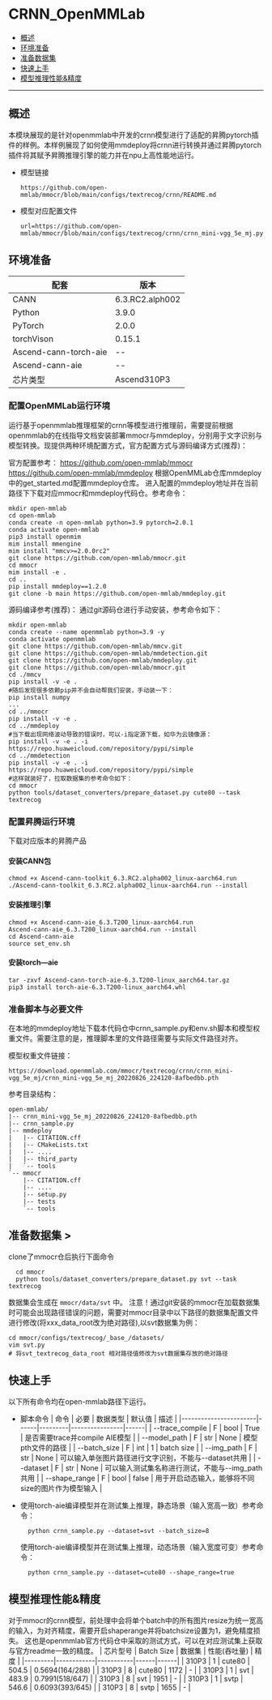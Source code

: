 # CRNN_OpenMMLab

- [概述](#ABSTRACT)
- [环境准备](#ENV_PREPARE)
- [准备数据集](#DATASET_PREPARE)
- [快速上手](#QUICK_START)
- [模型推理性能&精度](#INFER_PERFORM)
  
***

## 概述 <a name="ABSTRACT"></a>
本模块展现的是针对openmmlab中开发的crnn模型进行了适配的昇腾pytorch插件的样例。本样例展现了如何使用mmdeploy将crnn进行转换并通过昇腾pytorch插件将其赋予昇腾推理引擎的能力并在npu上高性能地运行。
- 模型链接
    ```
    https://github.com/open-mmlab/mmocr/blob/main/configs/textrecog/crnn/README.md
    ```
- 模型对应配置文件
    ```
    url=https://github.com/open-mmlab/mmocr/blob/main/configs/textrecog/crnn/crnn_mini-vgg_5e_mj.py
    ```

## 环境准备 <a name="ENV_PREPARE"></a>
| 配套                   | 版本            | 
|-----------------------|-----------------| 
| CANN                  | 6.3.RC2.alph002 | 链接                                                          |
| Python                | 3.9.0           |                                                           
| PyTorch               | 2.0.0           |
| torchVison            | 0.15.1          |-
| Ascend-cann-torch-aie | --
| Ascend-cann-aie       | --
| 芯片类型               | Ascend310P3     |
### 配置OpenMMLab运行环境
运行基于openmmlab推理框架的crnn等模型进行推理前，需要提前根据openmmlab的在线指导文档安装部署mmocr与mmdeploy，分别用于文字识别与模型转换。现提供两种环境配置方式，官方配置方式与源码编译方式(推荐)：

官方配置参考：
https://github.com/open-mmlab/mmocr
https://github.com/open-mmlab/mmdeploy
根据OpenMMLab仓库mmdeploy中的get_started.md配置mmdeploy仓库。
进入配置的mmdeploy地址并在当前路径下下载对应mmocr和mmdeploy代码仓。参考命令：
```
mkdir open-mmlab
cd open-mmlab
conda create -n open-mmlab python=3.9 pytorch=2.0.1
conda activate open-mmlab
pip3 install openmim
mim install mmengine
mim install "mmcv>=2.0.0rc2"
git clone https://github.com/open-mmlab/mmocr.git
cd mmocr
mim install -e .
cd ..
pip install mmdeploy==1.2.0
git clone -b main https://github.com/open-mmlab/mmdeploy.git
```

源码编译参考(推荐)：
通过git源码仓进行手动安装，参考命令如下：
```
mkdir open-mmlab
conda create --name openmmlab python=3.9 -y
conda activate openmmlab
git clone https://github.com/open-mmlab/mmcv.git
git clone https://github.com/open-mmlab/mmdetection.git
git clone https://github.com/open-mmlab/mmdeploy.git
git clone https://github.com/open-mmlab/mmocr.git
cd ./mmcv
pip install -v -e .
#随后发现很多依赖pip并不会自动帮我们安装，手动装一下：
pip install numpy
...
cd ../mmocr
pip install -v -e .
cd ../mmdeploy
#当下载出现网络波动导致的错误时，可以-i指定源下载，如华为云镜像源：
pip install -v -e . -i https://repo.huaweicloud.com/repository/pypi/simple
cd ../mmdetection
pip install -v -e . -i https://repo.huaweicloud.com/repository/pypi/simple
#这样就装好了，拉取数据集的参考命令如下：
cd mmocr
python tools/dataset_converters/prepare_dataset.py cute80 --task textrecog
```


### 配置昇腾运行环境
下载对应版本的昇腾产品
#### 安装CANN包

```
chmod +x Ascend-cann-toolkit_6.3.RC2.alpha002_linux-aarch64.run 
./Ascend-cann-toolkit_6.3.RC2.alpha002_linux-aarch64.run --install
```

#### 安装推理引擎

```
chmod +x Ascend-cann-aie_6.3.T200_linux-aarch64.run
Ascend-cann-aie_6.3.T200_linux-aarch64.run --install
cd Ascend-cann-aie
source set_env.sh
```

#### 安装torch—aie

```
tar -zxvf Ascend-cann-torch-aie-6.3.T200-linux_aarch64.tar.gz
pip3 install torch-aie-6.3.T200-linux_aarch64.whl
```


### 准备脚本与必要文件
在本地的mmdeploy地址下载本代码仓中crnn_sample.py和env.sh脚本和模型权重文件。需要注意的是，推理脚本里的文件路径需要与实际文件路径对齐。

模型权重文件链接：
```
https://download.openmmlab.com/mmocr/textrecog/crnn/crnn_mini-vgg_5e_mj/crnn_mini-vgg_5e_mj_20220826_224120-8afbedbb.pth
```
参考目录结构：
```
open-mmlab/
|-- crnn_mini-vgg_5e_mj_20220826_224120-8afbedbb.pth
|-- crnn_sample.py
|-- mmdeploy
|   |-- CITATION.cff
|   |-- CMakeLists.txt
|   |-- ....
|   |-- third_party
|   `-- tools
`-- mmocr
    |-- CITATION.cff
    |-- ....
    |-- setup.py
    |-- tests
    `-- tools
```



## 准备数据集 <a name="DATASET_PREPARE"></a>>
clone了mmocr仓后执行下面命令
```
  cd mmocr
  python tools/dataset_converters/prepare_dataset.py svt --task textrecog
```
数据集会生成在 ```mmocr/data/svt``` 中。
注意！通过git安装的mmocr在加载数据集时可能会出现路径错误的问题，需要对mmocr目录中以下路径的数据集配置文件进行修改(将xxx_data_root改为绝对路径),以svt数据集为例：
```
cd mmocr/configs/textrecog/_base_/datasets/
vim svt.py
# 将svt_textrecog_data_root 相对路径值修改为svt数据集存放的绝对路径
```

## 快速上手 <a name="QUICK_START"></a>
以下所有命令均在open-mmlab路径下运行。
- 脚本命令
  | 命令                  | 必要 | 数据类型 | 默认值          | 描述 | 
  |-----------------------|------|---------|----------------|------|
  | --trace_compile       | F    | bool    | True           | 是否需要trace并compile AIE模型 |
  | --model_path          | F    | str     | None           | 模型pth文件的路径 |
  | --batch_size          | F    | int     | 1              | batch size |
  | --img_path            | F    | str     | None              | 可以输入单张图片路径进行文字识别，不能与--dataset共用 |
  | --dataset             | F    | str     | None              | 可以输入测试集名称进行测试，不能与--img_path共用 |
  | --shape_range         | F    | bool    | false              | 用于开启动态输入，能够将不同size的图片作为模型输入 |

- 使用torch-aie编译模型并在测试集上推理，静态场景（输入宽高一致）参考命令：
  ```
    python crnn_sample.py --dataset=svt --batch_size=8
  ```
  使用torch-aie编译模型并在测试集上推理，动态场景（输入宽度可变）参考命令：
  ```
    python crnn_sample.py --dataset=cute80 --shape_range=true
  ```


## 模型推理性能&精度 <a name="INFER_PERFORM"></a>
对于mmocr的crnn模型，前处理中会将单个batch中的所有图片resize为统一宽高的输入，为对齐精度，需要开启shaperange并将batchsize设置为1，避免精度损失。
这也是openmmlab官方代码仓中采取的测试方式，可以在对应测试集上获取与官方readme一致的精度。
| 芯片型号 | Batch Size | 数据集    | 性能(吞吐量) | 精度 |
|---------|------------|-----------|------|------|
| 310P3   | 1          | cute80 | 504.5 | 0.5694(164/288) |
| 310P3   | 8          | cute80 | 1172 | - |
| 310P3   | 1          | svt | 483.9 | 0.7991(518/647) |
| 310P3   | 8          | svt | 1951 | - |
| 310P3   | 1          | svtp | 546.6 | 0.6093(393/645) |
| 310P3   | 8          | svtp | 1655 | - |